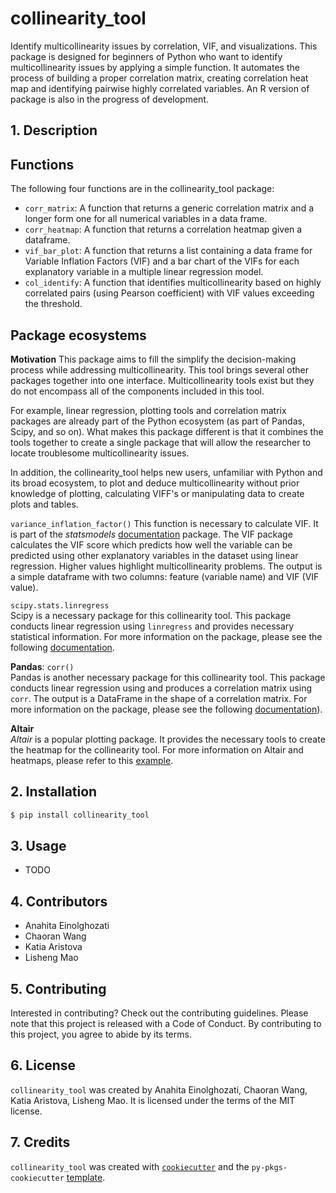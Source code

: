 # collinearity_tool
Identify multicollinearity issues by correlation, VIF, and visualizations. This package is designed for beginners of Python who want to identify multicollinearity issues by applying a simple function. It automates the process of building a proper correlation matrix, creating correlation heat map and identifying pairwise highly correlated variables. An R version of package is also in the progress of development.


## 1. Description

## Functions 

The following four functions are in the collinearity_tool package:
- `corr_matrix`: A function that returns a generic correlation matrix and a longer form one for all numerical variables in a data frame.
- `corr_heatmap`: A function that returns a correlation heatmap given a dataframe.
- `vif_bar_plot`: A function that returns a list containing a data frame for Variable Inflation Factors (VIF) and a bar chart of the VIFs for each explanatory variable in a multiple linear regression model.
- `col_identify`: A function that identifies multicollinearity based on highly correlated pairs (using Pearson coefficient) with VIF values exceeding the threshold.

## Package ecosystems

**Motivation** 
This package aims to fill the simplify the decision-making process while addressing multicollinearity. This tool brings several other packages together into one interface.
Multicollinearity tools exist but they do not encompass all of the components included in this tool.

For example, linear regression, plotting tools and correlation matrix packages are already part of the Python ecosystem (as part of Pandas, Scipy, and so on).
What makes this package different is that it combines the tools together to create a single package that will allow the researcher to locate troublesome multicollinearity issues.

In addition, the collinearity_tool helps new users, unfamiliar with Python and its broad ecosystem, to plot and deduce multicollinearity without prior knowledge of plotting, calculating VIFF's or manipulating data to create plots and tables.

`variance_inflation_factor()`
This function is necessary to calculate VIF. It is part of the _statsmodels_ [documentation](https://www.statsmodels.org/dev/generated/statsmodels.stats.outliers_influence.variance_inflation_factor.html) package. The VIF package calculates the VIF score which predicts how well the variable can be predicted using other explanatory variables in the dataset using linear regression. Higher values highlight multicollinearity problems.
The output is a simple dataframe with two columns: feature (variable name) and VIF (VIF value).

`scipy.stats.linregress`  
Scipy is a necessary package for this collinearity tool. This package conducts linear regression using `linregress` and provides necessary statistical information. For more information on the package, please see the following [documentation](https://docs.scipy.org/doc/scipy-0.15.1/reference/generated/scipy.stats.linregress.html).

**Pandas**: `corr()`    
Pandas is another necessary package for this collinearity tool. This package conducts linear regression using and produces a correlation matrix using `corr`. The output is a DataFrame in the shape of a correlation matrix.
For more information on the package, please see the following [documentation](https://pandas.pydata.org/docs/reference/api/pandas.DataFrame.corr.html)).

**Altair**  
_Altair_ is a popular plotting package. It provides the necessary tools to create the heatmap for the collinearity tool. For more information on Altair and heatmaps, please refer to this [example](https://altair-viz.github.io/gallery/simple_heatmap.html).

## 2. Installation

```bash
$ pip install collinearity_tool
```

## 3. Usage

- TODO

## 4. Contributors
- Anahita Einolghozati
- Chaoran Wang
- Katia Aristova
- Lisheng Mao

## 5. Contributing

Interested in contributing? Check out the contributing guidelines. Please note that this project is released with a Code of Conduct. By contributing to this project, you agree to abide by its terms.

## 6. License

`collinearity_tool` was created by Anahita Einolghozati, Chaoran Wang, Katia Aristova, Lisheng Mao. It is licensed under the terms of the MIT license.

## 7. Credits

`collinearity_tool` was created with [`cookiecutter`](https://cookiecutter.readthedocs.io/en/latest/) and the `py-pkgs-cookiecutter` [template](https://github.com/py-pkgs/py-pkgs-cookiecutter).
